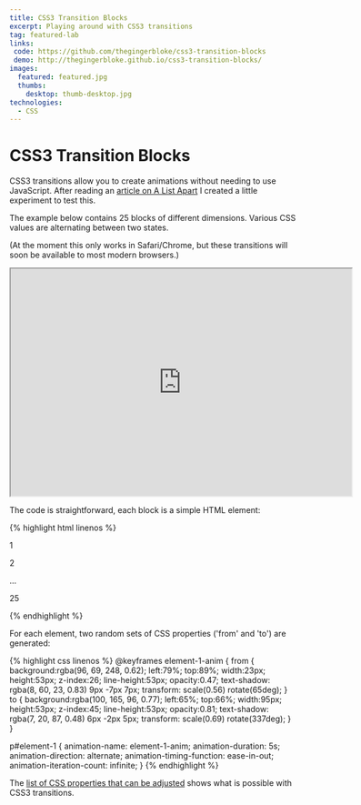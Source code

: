 ```yaml
---
title: CSS3 Transition Blocks
excerpt: Playing around with CSS3 transitions
tag: featured-lab
links:
 code: https://github.com/thegingerbloke/css3-transition-blocks
 demo: http://thegingerbloke.github.io/css3-transition-blocks/
images:
  featured: featured.jpg
  thumbs:
    desktop: thumb-desktop.jpg
technologies:
  - CSS
---
```


# CSS3 Transition Blocks

CSS3 transitions allow you to create animations without needing to use JavaScript.  After reading an [article on A List Apart](http://www.alistapart.com/articles/understanding-css3-transitions/) I created a little experiment to test this.

The example below contains 25 blocks of different dimensions.  Various CSS values are alternating between two states.

(At the moment this only works in Safari/Chrome, but these transitions will soon be available to most modern browsers.)

<iframe class="ArticleIframe" src="http://thegingerbloke.github.io/css3-transition-blocks/" width="600" height="400"></iframe>

The code is straightforward, each block is a simple HTML element:

{% highlight html linenos %}
<p id="element-1" class="el">1</p>
<p id="element-2" class="el">2</p>
...
<p id="element-25" class="el">25</p>
{% endhighlight %}

For each element, two random sets of CSS properties ('from' and 'to') are generated:

{% highlight css linenos %}
  @keyframes element-1-anim {
      from {
          background:rgba(96, 69, 248, 0.62);
          left:79%;
          top:89%;
          width:23px;
          height:53px;
          z-index:26;
          line-height:53px;
          opacity:0.47;
          text-shadow: rgba(8, 60, 23, 0.83) 9px -7px 7px;
          transform: scale(0.56) rotate(65deg);
      }
      to {
          background:rgba(100, 165, 96, 0.77);
          left:65%;
          top:66%;
          width:95px;
          height:53px;
          z-index:45;
          line-height:53px;
          opacity:0.81;
          text-shadow: rgba(7, 20, 87, 0.48) 6px -2px 5px;
          transform: scale(0.69) rotate(337deg);
      }
  }

  p#element-1 {
      animation-name: element-1-anim;
      animation-duration: 5s;
      animation-direction: alternate;
      animation-timing-function: ease-in-out;
      animation-iteration-count: infinite;
  }
{% endhighlight %}

The [list of CSS properties that can be adjusted](http://www.w3.org/TR/css3-transitions/#properties-from-css-) shows what is possible with CSS3 transitions.

